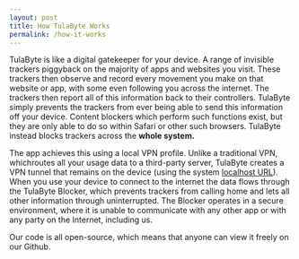 ```yaml
---
layout: post
title: How TulaByte Works
permalink: /how-it-works
---
```

TulaByte is like a digital gatekeeper for your device. A range of invisible trackers piggyback on the majority of apps and websites you visit. These trackers then observe and record every movement you make on that website or app, with some even following you across the internet. The trackers then report all of this information back to their controllers. TulaByte simply prevents the trackers from ever being able to send this information off your device. Content blockers which perform such functions exist, but they are only able to do so within Safari  or other such browsers. TulaByte instead blocks trackers across the **whole system.** 

The app achieves this using a local VPN profile. Unlike a traditional VPN, whichroutes all your usage data to a third-party server, TulaByte creates a VPN tunnel that remains on the device (using the system [localhost URL](https://en.wikipedia.org/wiki/Localhost)). When you use your device to connect to the internet the data flows through the TulaByte Blocker, which prevents trackers from calling home and lets all other information through uninterrupted. The Blocker operates in a secure environment, where it is unable to communicate with any other app or with any party on the Internet, including us.

Our code is all open-source, which means that anyone can view it freely on our Github.